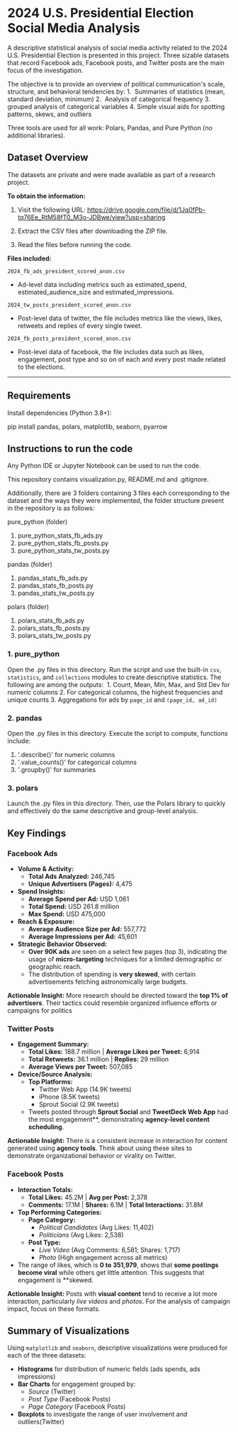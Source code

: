 # 2024 U.S. Presidential Election Social Media Analysis

A descriptive statistical analysis of social media activity related to the 2024 U.S. Presidential Election is presented in this project. Three sizable datasets that record Facebook ads, Facebook posts, and Twitter posts are the main focus of the investigation.

The objective is to provide an overview of political communication's scale, structure, and behavioral tendencies by:
1.  Summaries of statistics (mean, standard deviation, minimum)
2.  Analysis of categorical frequency
3.  grouped analysis of categorical variables
4.  Simple visual aids for spotting patterns, skews, and outliers

Three tools are used for all work: Polars, Pandas, and Pure Python (no additional libraries).

## Dataset Overview

The datasets are private and were made available as part of a research project.

**To obtain the information:**

1. Visit the following URL: https://drive.google.com/file/d/1Jq0fPb-tq76Ee_RtM58fT0_M3o-JDBwe/view?usp=sharing

2. Extract the CSV files after downloading the ZIP file.

3. Read the files before running the code.



**Files included:**

 `2024_fb_ads_president_scored_anon.csv`
 - Ad-level data including metrics such as estimated_spend, estimated_audience_size and estimated_impressions.
 
 `2024_tw_posts_president_scored_anon.csv`     
 - Post-level data of twitter, the file includes metrics like the views, likes, retweets and replies of every single tweet.
 
 `2024_fb_posts_president_scored_anon.csv`     
 - Post-level data of facebook, the file includes data such as likes, engagement, post type and so on of each and every post made related to the elections.
 
---

## Requirements

Install dependencies (Python 3.8+):

pip install pandas, polars, matplotlib, seaborn, pyarrow


## Instructions to run the code

Any Python IDE or Jupyter Notebook can be used to run the code.

This repository contains visualization.py, README.md and .gitignore.

Additionally, there are 3 folders containing 3 files each corresponding to the dataset and the ways they were implemented, the folder structure present in the repository is as follows:

pure_python (folder)
1. pure_python_stats_fb_ads.py
2. pure_python_stats_fb_posts.py
3. pure_python_stats_tw_posts.py

pandas (folder)
1. pandas_stats_fb_ads.py
2. pandas_stats_fb_posts.py
3. pandas_stats_tw_posts.py
    
polars (folder)
1. polars_stats_fb_ads.py
2. polars_stats_fb_posts.py
3. polars_stats_tw_posts.py


### 1. pure_python

Open the .py files in this directory.
Run the script and use the built-in `csv`, `statistics`, and `collections` modules to create descriptive statistics.
The following are among the outputs: 
1. Count, Mean, Min, Max, and Std Dev for numeric columns
2. For categorical columns, the highest frequencies and unique counts
3. Aggregations for ads by `page_id` and `(page_id, ad_id)`


### 2. pandas

Open the .py files in this directory.
Execute the script to compute, functions include:
1. '.describe()' for numeric columns
2. '.value_counts()' for categorical columns
3. '.groupby()' for summaries


### 3. polars

Launch the .py files in this directory.
Then, use the Polars library to quickly and effectively do the same descriptive and group-level analysis.

## Key Findings

### Facebook Ads

- **Volume & Activity:**
  - **Total Ads Analyzed:** 246,745
  - **Unique Advertisers (Pages):** 4,475
- **Spend Insights:**
  - **Average Spend per Ad:**  USD 1,061
  - **Total Spend:** USD 261.8 million  
  - **Max Spend:** USD 475,000 
- **Reach & Exposure:**
  - **Average Audience Size per Ad:** 557,772
  - **Average Impressions per Ad:** 45,601
- **Strategic Behavior Observed:**
  - **Over 90K ads** are seen on a select few pages (top 3), indicating the usage of **micro-targeting** techniques for a limited demographic or geographic reach.
  - The distribution of spending is **very skewed**, with certain advertisements fetching astronomically large budgets.
  
  
 **Actionable Insight:**
More research should be directed toward the **top 1% of advertisers**. Their tactics could resemble organized influence efforts or campaigns for politics
  
  

### Twitter Posts

- **Engagement Summary:**
  - **Total Likes:** 188.7 million | **Average Likes per Tweet:** 6,914
  - **Total Retweets:** 36.1 million | **Replies:** 29 million
  - **Average Views per Tweet:** 507,085
- **Device/Source Analysis:**
  - **Top Platforms:** 
    - Twitter Web App (14.9K tweets)
    - iPhone (8.5K tweets)
    - Sprout Social (2.9K tweets)
  - Tweets posted through **Sprout Social** and **TweetDeck Web App** had the most engagement**, demonstrating **agency-level content scheduling**.
  

**Actionable Insight:** 
There is a consistent increase in interaction for content generated using **agency tools**. Think about using these sites to demonstrate organizational behavior or virality on Twitter.



### Facebook Posts

- **Interaction Totals:**
  - **Total Likes:** 45.2M | **Avg per Post:** 2,378
  - **Comments:** 17.1M | **Shares:** 6.1M | **Total Interactions:** 31.8M
- **Top Performing Categories:**
  - **Page Category:** 
    - *Political Candidates* (Avg Likes: 11,402)
    - *Politicians* (Avg Likes: 2,538)
  - **Post Type:**
    - *Live Video* (Avg Comments: 6,581; Shares: 1,717)
    - *Photo* (High engagement across all metrics)
- The range of likes, which is **0 to 351,979**, shows that **some postings become viral** while others get little attention. This suggests that engagement is **skewed.

**Actionable Insight:** 
Posts with **visual content** tend to receive a lot more interaction, particularly *live videos* and *photos*. For the analysis of campaign impact, focus on these formats.


## Summary of Visualizations

Using `matplotlib` and `seaborn`, descriptive visualizations were produced for each of the three datasets:

- **Histograms** for distribution of numeric fields (ads spends, ads impressions)
- **Bar Charts** for engagement grouped by:
  - *Source* (Twitter) 
  - *Post Type* (Facebook Posts) 
  - *Page Category* (Facebook Posts)
- **Boxplots** to investigate the range of user involvement and outliers(Twitter)

